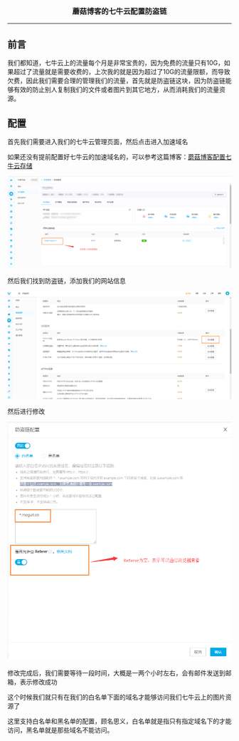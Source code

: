 ### <center>蘑菇博客的七牛云配置防盗链
***
## 前言

我们都知道，七牛云上的流量每个月是非常宝贵的，因为免费的流量只有10G，如果超过了流量就是需要收费的，上次我的就是因为超过了10G的流量限额，而导致欠费，因此我们需要合理的管理我们的流量，首先就是防盗链这块，因为防盗链能够有效的防止别人复制我们的文件或者图片到其它地方，从而消耗我们的流量资源。

## 配置

首先我们需要进入我们的七牛云管理页面，然后点击进入加速域名

如果还没有提前配置好七牛云的加速域名的，可以参考这篇博客：[蘑菇博客配置七牛云存储](http://moguit.cn/#/info?blogUid=735ed389c4ad1efd321fed9ac58e646b)

![image-20200427232714941](images/image-20200427232714941.png)

然后我们找到防盗链，添加我们的网站信息

![image-20200427233258924](images/image-20200427233258924.png)

然后进行修改

![image-20200427233354440](images/image-20200427233354440.png)

修改完成后，我们需要等待一段时间，大概是一两个小时左右，会有邮件发送到邮箱，表示修改成功

这个时候我们就只有在我们的白名单下面的域名才能够访问我们七牛云上的图片资源了

这里支持白名单和黑名单的配置，顾名思义，白名单就是指只有指定域名下的才能访问，黑名单就是那些域名不能访问。

